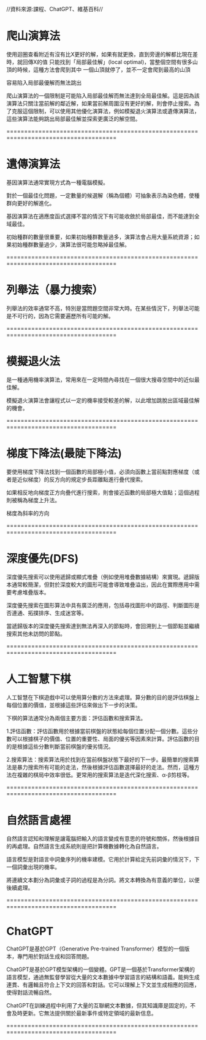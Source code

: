 //資料來源:課程、ChatGPT、維基百科//

# 爬山演算法

使用迴圈查看附近有沒有比X更好的解，如果有就更換，直到旁邊的解都比現在差時，就回傳X的值
只能找到「局部最佳解」(local optimal)，當整個空間有很多山頂的時候，這種方法會爬到其中
一個山頂就停了，並不一定會爬到最高的山頂

容易陷入局部最優解而無法跳出

爬山演算法的一個限制是可能陷入局部最佳解而無法達到全局最佳解。這是因為該演算法只關注當前解的鄰近解，如果當前解周圍沒有更好的解，則會停止搜索。為了克服這個限制，可以使用其他優化演算法，例如模擬退火演算法或遺傳演算法，這些演算法能夠跳出局部最佳解並探索更廣泛的解空間。

=====================================================================================

# 遺傳演算法

基因演算法通常實現方式為一種電腦模擬。

對於一個最佳化問題，一定數量的候選解（稱為個體）可抽象表示為染色體，使種群向更好的解進化。

基因演算法在適應度函式選擇不當的情況下有可能收斂於局部最佳，而不能達到全域最佳。

初始種群的數量很重要，如果初始種群數量過多，演算法會占用大量系統資源；如果初始種群數量過少，演算法很可能忽略掉最佳解。

=====================================================================================

# 列舉法（暴力搜索）

列舉法的效率通常不高，特別是當問題空間非常大時。在某些情況下，列舉法可能是不可行的，因為它需要遍歷所有可能的解。

=====================================================================================

# 模擬退火法

是一種通用機率演算法，常用來在一定時間內尋找在一個很大搜尋空間中的近似最佳解。

模擬退火演算法會讓程式以一定的機率接受較差的解，以此增加跳脫出區域最佳解的機會。

=====================================================================================

# 梯度下降法(最陡下降法)

要使用梯度下降法找到一個函數的局部極小值，必須向函數上當前點對應梯度（或者是近似梯度）的反方向的規定步長距離點進行疊代搜索。

如果相反地向梯度正方向疊代進行搜索，則會接近函數的局部極大值點；這個過程則被稱為梯度上升法。

梯度為斜率的方向

=====================================================================================

# 深度優先(DFS)

深度優先搜索可以使用遞歸或顯式堆疊（例如使用堆疊數據結構）來實現。遞歸版本通常較簡潔，但對於深度較大的圖形可能會導致堆疊溢出，因此在實際應用中需要考慮堆疊版本。

深度優先搜索在圖形算法中具有廣泛的應用，包括尋找圖形中的路徑、判斷圖形是否連通、拓撲排序、生成迷宮等。

當遞歸版本的深度優先搜索達到無法再深入的節點時，會回溯到上一個節點並繼續搜索其他未訪問的節點。

=====================================================================================

# 人工智慧下棋

人工智慧在下棋遊戲中可以使用算分數的方法來處理。算分數的目的是評估棋盤上每個位置的價值，並根據這些評估來做出下一步的決策。

下棋的算法通常分為兩個主要方面：評估函數和搜索算法。

1.評估函數：評估函數用於根據當前棋盤的狀態給每個位置分配一個分數。這些分數可以根據棋子的價值、位置的重要性、局面的優劣等因素來計算。評估函數的目的是根據這些分數判斷當前棋盤的優劣情況。

2.搜索算法：搜索算法用於找到在當前棋盤狀態下最好的下一步。最簡單的搜索算法是暴力搜索所有可能的走法，然後根據評估函數選擇最好的走法。然而，這種方法在複雜的棋局中效率很低。更常用的搜索算法是迭代深化搜索、α-β剪枝等。

=====================================================================================

# 自然語言處裡

自然語言認知和理解是讓電腦把輸入的語言變成有意思的符號和關係，然後根據目的再處理。自然語言生成系統則是把計算機數據轉化為自然語言。

語言模型是對語言中詞彙序列的機率建模。它用於計算給定先前詞彙的情況下，下一個詞彙出現的機率。

將連續文本劃分為詞彙或子詞的過程是為分詞。將文本轉換為有意義的單位，以便後續處理。

=====================================================================================

# ChatGPT

ChatGPT是基於GPT（Generative Pre-trained Transformer）模型的一個版本，專門用於對話生成和回答問題。

ChatGPT是基於GPT模型架構的一個變體。GPT是一個基於Transformer架構的語言模型，通過無監督學習從大量的文本數據中學習語言的結構和語義。能夠生成連貫、有邏輯且符合上下文的回答和對話。它可以理解上下文並生成相應的回應，使得對話流暢自然。

ChatGPT在訓練過程中利用了大量的互聯網文本數據，但其知識庫是固定的，不會及時更新。它無法提供關於最新事件或特定領域的最新信息。

=====================================================================================
